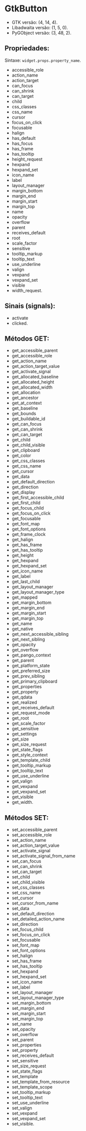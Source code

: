 # GtkButton

- GTK versão: (4, 14, 4).
- Libadwaita versão: (1, 5, 0).
- PyGObject versão: (3, 48, 2).

## Propriedades:

Sintaxe: `widget.props.property_name`.

- accessible_role
- action_name
- action_target
- can_focus
- can_shrink
- can_target
- child
- css_classes
- css_name
- cursor
- focus_on_click
- focusable
- halign
- has_default
- has_focus
- has_frame
- has_tooltip
- height_request
- hexpand
- hexpand_set
- icon_name
- label
- layout_manager
- margin_bottom
- margin_end
- margin_start
- margin_top
- name
- opacity
- overflow
- parent
- receives_default
- root
- scale_factor
- sensitive
- tooltip_markup
- tooltip_text
- use_underline
- valign
- vexpand
- vexpand_set
- visible
- width_request.

## Sinais (signals):

- activate
- clicked.

## Métodos GET:

- get_accessible_parent
- get_accessible_role
- get_action_name
- get_action_target_value
- get_activate_signal
- get_allocated_baseline
- get_allocated_height
- get_allocated_width
- get_allocation
- get_ancestor
- get_at_context
- get_baseline
- get_bounds
- get_buildable_id
- get_can_focus
- get_can_shrink
- get_can_target
- get_child
- get_child_visible
- get_clipboard
- get_color
- get_css_classes
- get_css_name
- get_cursor
- get_data
- get_default_direction
- get_direction
- get_display
- get_first_accessible_child
- get_first_child
- get_focus_child
- get_focus_on_click
- get_focusable
- get_font_map
- get_font_options
- get_frame_clock
- get_halign
- get_has_frame
- get_has_tooltip
- get_height
- get_hexpand
- get_hexpand_set
- get_icon_name
- get_label
- get_last_child
- get_layout_manager
- get_layout_manager_type
- get_mapped
- get_margin_bottom
- get_margin_end
- get_margin_start
- get_margin_top
- get_name
- get_native
- get_next_accessible_sibling
- get_next_sibling
- get_opacity
- get_overflow
- get_pango_context
- get_parent
- get_platform_state
- get_preferred_size
- get_prev_sibling
- get_primary_clipboard
- get_properties
- get_property
- get_qdata
- get_realized
- get_receives_default
- get_request_mode
- get_root
- get_scale_factor
- get_sensitive
- get_settings
- get_size
- get_size_request
- get_state_flags
- get_style_context
- get_template_child
- get_tooltip_markup
- get_tooltip_text
- get_use_underline
- get_valign
- get_vexpand
- get_vexpand_set
- get_visible
- get_width.

## Métodos SET:

- set_accessible_parent
- set_accessible_role
- set_action_name
- set_action_target_value
- set_activate_signal
- set_activate_signal_from_name
- set_can_focus
- set_can_shrink
- set_can_target
- set_child
- set_child_visible
- set_css_classes
- set_css_name
- set_cursor
- set_cursor_from_name
- set_data
- set_default_direction
- set_detailed_action_name
- set_direction
- set_focus_child
- set_focus_on_click
- set_focusable
- set_font_map
- set_font_options
- set_halign
- set_has_frame
- set_has_tooltip
- set_hexpand
- set_hexpand_set
- set_icon_name
- set_label
- set_layout_manager
- set_layout_manager_type
- set_margin_bottom
- set_margin_end
- set_margin_start
- set_margin_top
- set_name
- set_opacity
- set_overflow
- set_parent
- set_properties
- set_property
- set_receives_default
- set_sensitive
- set_size_request
- set_state_flags
- set_template
- set_template_from_resource
- set_template_scope
- set_tooltip_markup
- set_tooltip_text
- set_use_underline
- set_valign
- set_vexpand
- set_vexpand_set
- set_visible.
